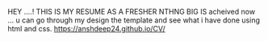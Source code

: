 HEY ....!
THIS IS MY RESUME AS A FRESHER NTHNG BIG IS acheived now ...
u can go through my design the template and see what i have done using html and css.
 https://anshdeep24.github.io/CV/

